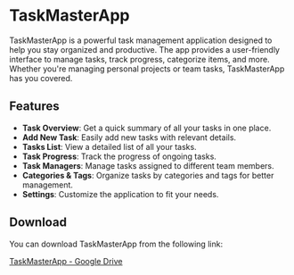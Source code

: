 # TaskMasterApp

TaskMasterApp is a powerful task management application designed to help you stay organized and productive. The app provides a user-friendly interface to manage tasks, track progress, categorize items, and more. Whether you're managing personal projects or team tasks, TaskMasterApp has you covered.

## Features

- **Task Overview**: Get a quick summary of all your tasks in one place.
- **Add New Task**: Easily add new tasks with relevant details.
- **Tasks List**: View a detailed list of all your tasks.
- **Task Progress**: Track the progress of ongoing tasks.
- **Task Managers**: Manage tasks assigned to different team members.
- **Categories & Tags**: Organize tasks by categories and tags for better management.
- **Settings**: Customize the application to fit your needs.

## Download

You can download TaskMasterApp from the following link:

[TaskMasterApp - Google Drive](https://drive.google.com/drive/folders/1tuMSLTxeVTGGa66zjEKXEBXtqZyO-M3U?usp=drive_link)
